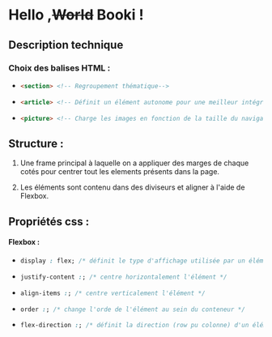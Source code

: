 # Hello ,~~World~~ Booki !

## Description technique

### Choix des balises HTML :

* ```html
  <section> <!-- Regroupement thématique-->
  ```

* ```html
  <article> <!-- Définit un élément autonome pour une meilleur intégration externe-->
  ```

* ```html
  <picture> <!-- Charge les images en fonction de la taille du navigateur-->
  ```

## Structure :

1.  Une frame principal à laquelle on a appliquer des marges de chaque cotés pour centrer tout les elements présents dans la page.

2. Les éléments sont contenu dans des diviseurs et aligner à l'aide de Flexbox.
   
   

## Propriétés css :

#### Flexbox :

* ```css
  display : flex; /* définit le type d'affichage utilisée par un élément*/ 
  ```

* ```css
  justify-content :; /* centre horizontalement l'élément */
  ```

* ```css
  align-items :; /* centre verticalement l'élément */
  ```

* ```css
  order :; /* change l'orde de l'élément au sein du conteneur */
  ```

* ```css
  flex-direction :; /* définit la direction (row pu colonne) d'un élément */
  ```


